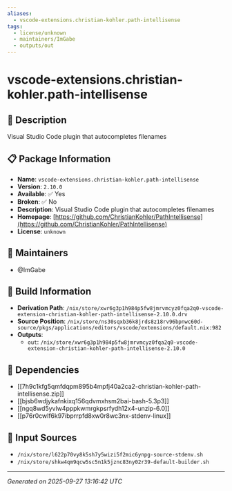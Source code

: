 ```yaml
---
aliases:
  - vscode-extensions.christian-kohler.path-intellisense
tags:
  - license/unknown
  - maintainers/ImGabe
  - outputs/out
---
```


# vscode-extensions.christian-kohler.path-intellisense

## 📝 Description

Visual Studio Code plugin that autocompletes filenames

## 📋 Package Information

- **Name**: `vscode-extensions.christian-kohler.path-intellisense`
- **Version**: `2.10.0`
- **Available**: ✅ Yes
- **Broken**: ✅ No
- **Description**: Visual Studio Code plugin that autocompletes filenames
- **Homepage**: [https://github.com/ChristianKohler/PathIntellisense](https://github.com/ChristianKohler/PathIntellisense)
- **License**: `unknown`
## 👥 Maintainers

- @ImGabe


## 🔧 Build Information

- **Derivation Path**: `/nix/store/xwr6g3p1h984p5fw8jmrvmcyz0fqa2q0-vscode-extension-christian-kohler-path-intellisense-2.10.0.drv`
- **Source Position**: `/nix/store/ns30sqxb36k8jrds8z18rv96bpnwc60d-source/pkgs/applications/editors/vscode/extensions/default.nix:982`
- **Outputs**:
  - `out`:  `/nix/store/xwr6g3p1h984p5fw8jmrvmcyz0fqa2q0-vscode-extension-christian-kohler-path-intellisense-2.10.0`

## 🔗 Dependencies

- [[7h9c1kfg5qmfdqpm895b4mpfj40a2ca2-christian-kohler-path-intellisense.zip]]
- [[bjsb6wdjykafnkixq156qdvmxhsm2bai-bash-5.3p3]]
- [[ngq8wd5yvlw4pppkwmrgkpsrfydh12x4-unzip-6.0]]
- [[p76r0cwlf6k97ibprrpfd8xw0r8wc3nx-stdenv-linux]]

## 📁 Input Sources

- `/nix/store/l622p70vy8k5sh7y5wizi5f2mic6ynpg-source-stdenv.sh`
- `/nix/store/shkw4qm9qcw5sc5n1k5jznc83ny02r39-default-builder.sh`

---
*Generated on 2025-09-27 13:16:42 UTC*
